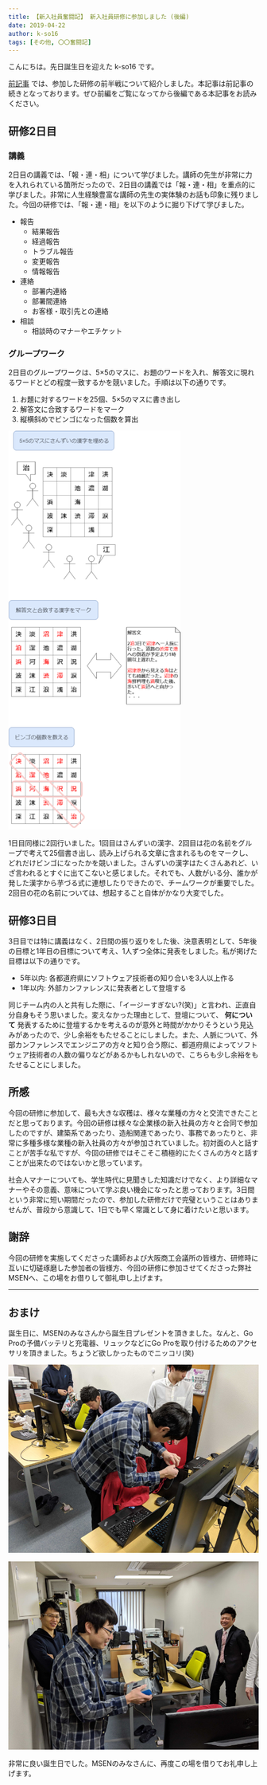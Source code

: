 ```yaml
---
title: 【新入社員奮闘記】 新入社員研修に参加しました (後編)
date: 2019-04-22
author: k-so16
tags: [その他, 〇〇奮闘記]
---
```


こんにちは。先日誕生日を迎えた k-so16 です。

[前記事](/new-employee-training-2019-prequel/) では、参加した研修の前半戦について紹介しました。本記事は前記事の続きとなっております。ぜひ前編をご覧になってから後編である本記事をお読みください。

## 研修2日目
### 講義
2日目の講義では、「報・連・相」について学びました。講師の先生が非常に力を入れられている箇所だったので、2日目の講義では「報・連・相」を重点的に学びました。非常に人生経験豊富な講師の先生の実体験のお話も印象に残りました。今回の研修では、「報・連・相」を以下のように掘り下げて学びました。

- 報告
  - 結果報告
  - 経過報告
  - トラブル報告
  - 変更報告
  - 情報報告
- 連絡
  - 部署内連絡
  - 部署間連絡
  - お客様・取引先との連絡
- 相談
  - 相談時のマナーやエチケット

### グループワーク
2日目のグループワークは、5×5のマスに、お題のワードを入れ、解答文に現れるワードとどの程度一致するかを競いました。手順は以下の通りです。

1. お題に対するワードを25個、5×5のマスに書き出し
1. 解答文に合致するワードをマーク
1. 縦横斜めでビンゴになった個数を算出

![](images/new-employee-training-2019-sequel-1.png)

1日目同様に2回行いました。1回目はさんずいの漢字、2回目は花の名前をグループで考えて25個書き出し、読み上げられる文章に含まれるものをマークし、どれだけビンゴになったかを競いました。さんずいの漢字はたくさんあれど、いざ言われるとすぐに出てこないと感じました。それでも、人数がいる分、誰かが発した漢字から芋づる式に連想したりできたので、チームワークが重要でした。2回目の花の名前については、想起すること自体がかなり大変でした。

## 研修3日目
3日目では特に講義はなく、2日間の振り返りをした後、決意表明として、5年後の目標と1年目の目標について考え、1人ずつ全体に発表をしました。私が掲げた目標は以下の通りです。

- 5年以内: 各都道府県にソフトウェア技術者の知り合いを3人以上作る
- 1年以内: 外部カンファレンスに発表者として登壇する

同じチーム内の人と共有した際に、「イージーすぎない?(笑)」と言われ、正直自分自身もそう思いました。変えなかった理由として、登壇について、 **何について** 発表するために登壇するかを考えるのが意外と時間がかかりそうという見込みがあったので、少し余裕をもたせることにしました。また、人脈について、外部カンファレンスでエンジニアの方々と知り合う際に、都道府県によってソフトウェア技術者の人数の偏りなどがあるかもしれないので、こちらも少し余裕をもたせることにしました。

## 所感
今回の研修に参加して、最も大きな収穫は、様々な業種の方々と交流できたことだと思っております。今回の研修は様々な企業様の新入社員の方々と合同で参加したのですが、建築系であったり、造船関連であったり、事務であったりと、非常に多種多様な業種の新入社員の方々が参加されていました。初対面の人と話すことが苦手な私ですが、今回の研修ではそこそこ積極的にたくさんの方々と話すことが出来たのではないかと思っています。

社会人マナーについても、学生時代に見聞きした知識だけでなく、より詳細なマナーやその意義、意味について学ぶ良い機会になったと思っております。3日間という非常に短い期間だったので、参加した研修だけで完璧ということはありませんが、普段から意識して、1日でも早く常識として身に着けたいと思います。

## 謝辞
今回の研修を実施してくださった講師および大阪商工会議所の皆様方、研修時に互いに切磋琢磨した参加者の皆様方、今回の研修に参加させてくださった弊社MSENへ、この場をお借りして御礼申し上げます。

---

## おまけ
誕生日に、MSENのみなさんから誕生日プレゼントを頂きました。なんと、Go Proの予備バッテリと充電器、リュックなどにGo Proを取り付けるためのアクセサリを頂きました。ちょうど欲しかったものでニッコリ(笑)

![](images/new-employee-training-2019-sequel-2.jpg)

![](images/new-employee-training-2019-sequel-3.jpg)

非常に良い誕生日でした。MSENのみなさんに、再度この場を借りてお礼申し上げます。